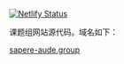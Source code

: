 [![Netlify Status](https://api.netlify.com/api/v1/badges/edacde6b-3f5f-499b-b2f5-a26423b6c899/deploy-status)](https://app.netlify.com/sites/sapere-aude/deploys)

课题组网站源代码。域名如下：

[sapere-aude.group](https://sapere-aude.group)
